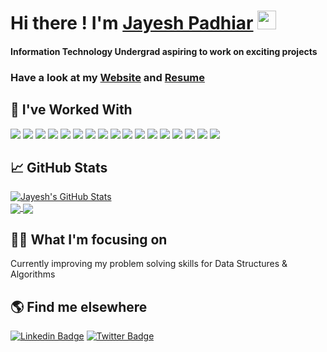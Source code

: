 # Hi there ! I'm [Jayesh Padhiar](https://jayeshpadhiar.github.io) <img src="https://media.giphy.com/media/hvRJCLFzcasrR4ia7z/giphy.gif" width="30px">
#### Information Technology Undergrad aspiring to work on exciting projects
### Have a look at my [Website](https://jayeshpadhiar.github.io) and [Resume](https://drive.google.com/drive/u/0/folders/1ASh-IdH5VJdR14mYo06P-oqw0ofOIRbm)

## 🔧 I've Worked With
![](https://img.shields.io/badge/Python-14354C?style=for-the-badge&logo=python&logoColor=white)
![](https://img.shields.io/badge/JavaScript-F7DF1E?style=for-the-badge&logo=javascript&logoColor=black)
![](https://img.shields.io/badge/C-00599C?style=for-the-badge&logo=c&logoColor=white)
![](https://img.shields.io/badge/C%2B%2B-00599C?style=for-the-badge&logo=c%2B%2B&logoColor=white)
![](https://img.shields.io/badge/Java-ED8B00?style=for-the-badge&logo=java&logoColor=white)
![](https://img.shields.io/badge/TypeScript-007ACC?style=for-the-badge&logo=typescript&logoColor=white)
![](https://img.shields.io/badge/AngularJS-E23237?style=for-the-badge&logo=angularjs&logoColor=white)
![](https://img.shields.io/badge/React-20232A?style=for-the-badge&logo=react&logoColor=61DAFB)
![](https://img.shields.io/badge/Material--UI-0081CB?style=for-the-badge&logo=material-ui&logoColor=white)
![](https://img.shields.io/badge/Bootstrap-563D7C?style=for-the-badge&logo=bootstrap&logoColor=white)
![](https://img.shields.io/badge/MySQL-00000F?style=for-the-badge&logo=mysql&logoColor=white)
![](https://img.shields.io/badge/MongoDB-4EA94B?style=for-the-badge&logo=mongodb&logoColor=white)
![](https://img.shields.io/badge/Git-F05032?style=for-the-badge&logo=git&logoColor=white)
![](https://img.shields.io/badge/Postman-FF6C37?style=for-the-badge&logo=Postman&logoColor=white)
![](https://img.shields.io/badge/Visual_Studio_Code-0078D4?style=for-the-badge&logo=visual%20studio%20code&logoColor=white)
![](https://img.shields.io/badge/Linux-FCC624?style=for-the-badge&logo=linux&logoColor=black)
![](https://img.shields.io/badge/Ubuntu-E95420?style=for-the-badge&logo=ubuntu&logoColor=white)
<br/>

## &#x1f4c8; GitHub Stats

<a href="https://github.com/JayeshPadhiar/JayeshPadhiar">
  <img align="center" src="https://github-readme-stats.vercel.app/api?username=JayeshPadhiar&show_icons=true&count_private=true&title_color=ffffff&text_color=c9cacc&icon_color=2bbc8a&bg_color=1d1f21" alt="Jayesh's GitHub Stats" />
</a>

<br/>

<a href="https://github.com/JayeshPadhiar/CowinVaccineScheduler">
  <img align="center" src="https://github-readme-stats.vercel.app/api/pin/?username=JayeshPadhiar&repo=CowinVaccineScheduler&title_color=ffffff&text_color=c9cacc&icon_color=2bbc8a&bg_color=1d1f21" />
</a>

<a href="https://github.com/JayeshPadhiar/Freelance">
  <img align="center" src="https://github-readme-stats.vercel.app/api/pin/?username=JayeshPadhiar&repo=Freelance&title_color=ffffff&text_color=c9cacc&icon_color=2bbc8a&bg_color=1d1f21" />
</a>

## 👨‍💻 What I'm focusing on

Currently improving my problem solving skills for Data Structures & Algorithms<br/>

## 🌎 Find me elsewhere

[![Linkedin Badge](https://img.shields.io/badge/LinkedIn-0077B5?style=for-the-badge&logo=linkedin&logoColor=white&link=https://www.linkedin.com/in/jayeshpadhiar/)](https://www.linkedin.com/in/jayeshpadhiar/)
[![Twitter Badge](https://img.shields.io/badge/Twitter-1DA1F2?style=for-the-badge&logo=twitter&logoColor=white&link=https://twitter.com/JayeshPadhiar)](https://twitter.com/JayeshPadhiar)

